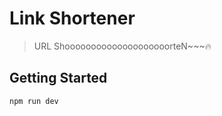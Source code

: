 # Link Shortener

> URL ShoooooooooooooooooooorteN~~~🔥

## Getting Started

```bash
npm run dev
```

